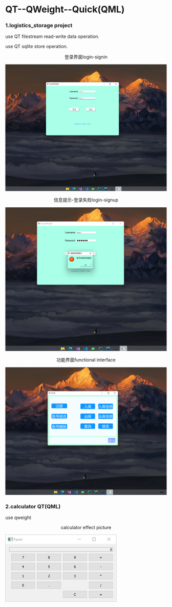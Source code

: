 # QT--QWeight--Quick(QML)
### 1.logistics_storage project
use QT  filestream  read-write data operation.

use QT  sqlite store operation.

<p align="center"> 登录界面login-signin</p>
<img src="/effect_picture/img1.png" weight="100">
<p align="center">信息提示-登录失败login-signup</p>
<img src="/effect_picture/img2.png" weight="100">
<p align="center">功能界面functional interface</p>
<img src="/effect_picture/img3.png" weight="100">
<br/>

### 2.calculator QT(QML)
use qweight
<p align="center"> calculator effect picture</p>
<img src="calculatorwidget/doc/images/calculator.png" weight="100" >
